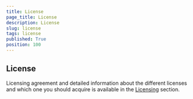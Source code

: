 ```yaml
---
title: License
page_title: License
description: License
slug: license
tags: license
published: True
position: 100
---
```


## License

Licensing agreement and detailed information about the different licenses and which one you should acquire is available in the [Licensing](https://www.telerik.com/purchase/license-agreement/fiddler-everywhere-beta) section.
